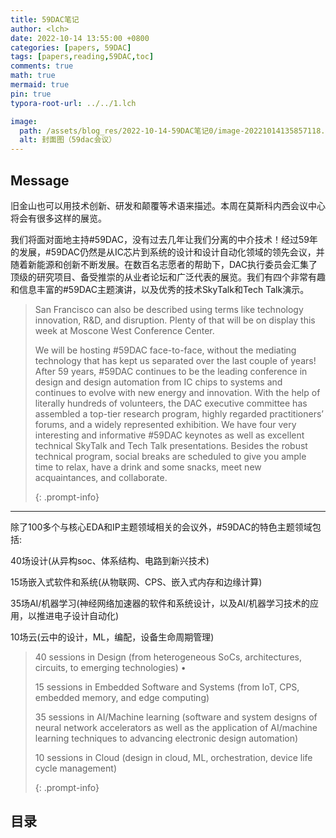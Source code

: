 ```yaml
---
title: 59DAC笔记
author: <lch>
date: 2022-10-14 13:55:00 +0800
categories: [papers, 59DAC]
tags: [papers,reading,59DAC,toc]
comments: true
math: true
mermaid: true
pin: true
typora-root-url: ../../1.lch

image:
  path: /assets/blog_res/2022-10-14-59DAC笔记0/image-20221014135857118.png
  alt: 封面图（59dac会议）
---
```






## Message

旧金山也可以用技术创新、研发和颠覆等术语来描述。本周在莫斯科内西会议中心将会有很多这样的展览。

我们将面对面地主持#59DAC，没有过去几年让我们分离的中介技术！经过59年的发展，#59DAC仍然是从IC芯片到系统的设计和设计自动化领域的领先会议，并随着新能源和创新不断发展。在数百名志愿者的帮助下，DAC执行委员会汇集了顶级的研究项目、备受推崇的从业者论坛和广泛代表的展览。我们有四个非常有趣和信息丰富的#59DAC主题演讲，以及优秀的技术SkyTalk和Tech Talk演示。

> San Francisco can also be described using terms like technology innovation, R&D, and disruption. Plenty of that will be on display this week at Moscone West Conference Center. 
>
> We will be hosting #59DAC face-to-face, without the mediating technology that has kept us separated over the last couple of years! After 59 years, #59DAC continues to be the leading conference in design and design automation from IC chips to systems and continues to evolve with new energy and innovation. With the help of literally hundreds of volunteers, the DAC executive committee has assembled a top-tier research program, highly regarded practitioners’ forums, and a widely represented exhibition. We have four very interesting and informative #59DAC keynotes as well as excellent technical SkyTalk and Tech Talk presentations. Besides the robust technical program, social breaks are scheduled to give you ample time to relax, have a drink and some snacks, meet new acquaintances, and collaborate.
>
> {: .prompt-info}

------

除了100多个与核心EDA和IP主题领域相关的会议外，#59DAC的特色主题领域包括:

40场设计(从异构soc、体系结构、电路到新兴技术)

15场嵌入式软件和系统(从物联网、CPS、嵌入式内存和边缘计算)

35场AI/机器学习(神经网络加速器的软件和系统设计，以及AI/机器学习技术的应用，以推进电子设计自动化)

10场云(云中的设计，ML，编配，设备生命周期管理)

> 40 sessions in Design (from heterogeneous SoCs, architectures, circuits, to emerging technologies) •
>
> 15 sessions in Embedded Software and Systems (from IoT, CPS, embedded memory, and edge computing) 
>
> 35 sessions in AI/Machine learning (software and system designs of neural network accelerators as well as the application of AI/machine learning techniques to advancing electronic design automation) 
>
> 10 sessions in Cloud (design in cloud, ML, orchestration, device life cycle management)
>
> {: .prompt-info}



## 目录



























